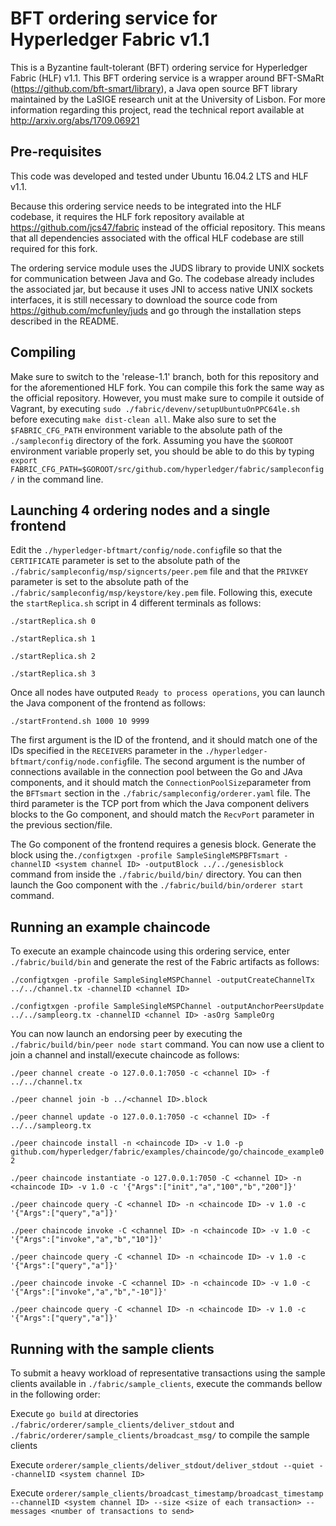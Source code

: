 # BFT ordering service for Hyperledger Fabric v1.1

This is a Byzantine fault-tolerant (BFT) ordering service for Hyperledger Fabric (HLF) v1.1. This BFT ordering service is a wrapper around BFT-SMaRt (https://github.com/bft-smart/library), a Java open source BFT library maintained by the LaSIGE research unit at the University of Lisbon. 
For more information regarding this project, read the technical report available at  http://arxiv.org/abs/1709.06921

## Pre-requisites

This code was developed and tested under Ubuntu 16.04.2 LTS and HLF v1.1.

Because this ordering service needs to be integrated into the HLF codebase, it requires the HLF fork repository available at https://github.com/jcs47/fabric instead of the official repository. This means that all dependencies associated with the offical HLF codebase are still required for this fork.

The ordering service module uses the JUDS library to provide UNIX sockets for communication between Java and Go. The codebase already includes the associated jar, but because it uses JNI to access native UNIX sockets interfaces, it is still necessary to download the source code from https://github.com/mcfunley/juds and go through the installation steps described in the README.

## Compiling

Make sure to switch to the 'release-1.1' branch, both for this repository and for the aforementioned HLF fork. You can compile this fork the same way as the official repository. However, you must make sure to compile it outside of Vagrant, by executing `sudo ./fabric/devenv/setupUbuntuOnPPC64le.sh` before executing `make dist-clean all`. Make also sure to set the `$FABRIC_CFG_PATH` environment variable to the absolute path of the `./sampleconfig` directory of the fork. Assuming you have the `$GOROOT` environment variable properly set, you should be able to do this by typing `export FABRIC_CFG_PATH=$GOROOT/src/github.com/hyperledger/fabric/sampleconfig/` in the command line.

## Launching 4 ordering nodes and a single frontend

Edit the `./hyperledger-bftmart/config/node.config`file so that the `CERTIFICATE` parameter is set to the absolute path of the `./fabric/sampleconfig/msp/signcerts/peer.pem` file and that the  `PRIVKEY` parameter is set to the absolute path of the `./fabric/sampleconfig/msp/keystore/key.pem` file. Following this, execute the `startReplica.sh` script in 4 different terminals as follows:

`./startReplica.sh 0`

`./startReplica.sh 1`

`./startReplica.sh 2`

`./startReplica.sh 3`

Once all nodes have outputed `Ready to process operations`, you can launch the Java component of the frontend as follows:

`./startFrontend.sh 1000 10 9999`

The first argument is the ID of the frontend, and it should match one of the IDs specified in the `RECEIVERS` parameter in the `./hyperledger-bftmart/config/node.config`file. The second argument is the number of connections available in the connection pool between the Go and JAva components, and it should match the `ConnectionPoolSize`parameter from the `BFTsmart` section in the `./fabric/sampleconfig/orderer.yaml` file. The third parameter is the TCP port from which the Java component delivers blocks to the Go component, and should match the `RecvPort` parameter in the previous section/file.

The Go component of the frontend requires a genesis block. Generate the block using the`./configtxgen -profile SampleSingleMSPBFTsmart -channelID <system channel ID> -outputBlock ../../genesisblock` command from inside the `./fabric/build/bin/` directory. You can then launch the Goo component with the `./fabric/build/bin/orderer start` command.

## Running an example chaincode

To execute an example chaincode using this ordering service, enter `./fabric/build/bin` and generate the rest of the Fabric artifacts as follows:

`./configtxgen -profile SampleSingleMSPChannel -outputCreateChannelTx ../../channel.tx -channelID <channel ID>`

`./configtxgen -profile SampleSingleMSPChannel -outputAnchorPeersUpdate ../../sampleorg.tx -channelID <channel ID> -asOrg SampleOrg`

You can now launch an endorsing peer by executing the `./fabric/build/bin/peer node start` command. You can now use a client to join a channel and install/execute chaincode as follows:

`./peer channel create -o 127.0.0.1:7050 -c <channel ID> -f ../../channel.tx`

`./peer channel join -b ../<channel ID>.block`

`./peer channel update -o 127.0.0.1:7050 -c <channel ID> -f ../../sampleorg.tx`

`./peer chaincode install -n <chaincode ID> -v 1.0 -p github.com/hyperledger/fabric/examples/chaincode/go/chaincode_example02`

`./peer chaincode instantiate -o 127.0.0.1:7050 -C <channel ID> -n <chaincode ID> -v 1.0 -c '{"Args":["init","a","100","b","200"]}'`

`./peer chaincode query -C <channel ID> -n <chaincode ID> -v 1.0 -c '{"Args":["query","a"]}'`

`./peer chaincode invoke -C <channel ID> -n <chaincode ID> -v 1.0 -c '{"Args":["invoke","a","b","10"]}'`

`./peer chaincode query -C <channel ID> -n <chaincode ID> -v 1.0 -c '{"Args":["query","a"]}'`

`./peer chaincode invoke -C <channel ID> -n <chaincode ID> -v 1.0 -c '{"Args":["invoke","a","b","-10"]}'`

`./peer chaincode query -C <channel ID> -n <chaincode ID> -v 1.0 -c '{"Args":["query","a"]}'`

## Running with the sample clients

To submit a heavy workload of representative transactions using the sample clients available in `./fabric/sample_clients`, execute the commands bellow in the following order:

Execute `go build`  at directories `./fabric/orderer/sample_clients/deliver_stdout` and `./fabric/orderer/sample_clients/broadcast_msg/` to compile the sample clients

Execute `orderer/sample_clients/deliver_stdout/deliver_stdout --quiet --channelID <system channel ID>`

Execute `orderer/sample_clients/broadcast_timestamp/broadcast_timestamp --channelID <system channel ID> --size <size of each transaction> --messages <number of transactions to send>`
